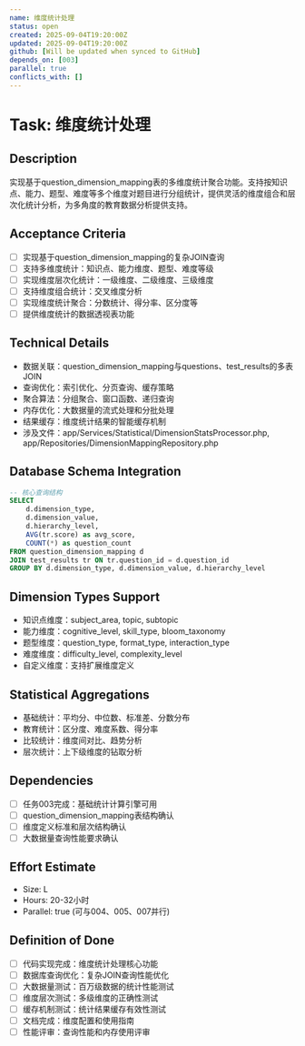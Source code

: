 ```yaml
---
name: 维度统计处理
status: open
created: 2025-09-04T19:20:00Z
updated: 2025-09-04T19:20:00Z
github: [Will be updated when synced to GitHub]
depends_on: [003]
parallel: true
conflicts_with: []
---
```


# Task: 维度统计处理

## Description
实现基于question_dimension_mapping表的多维度统计聚合功能。支持按知识点、能力、题型、难度等多个维度对题目进行分组统计，提供灵活的维度组合和层次化统计分析，为多角度的教育数据分析提供支持。

## Acceptance Criteria
- [ ] 实现基于question_dimension_mapping的复杂JOIN查询
- [ ] 支持多维度统计：知识点、能力维度、题型、难度等级
- [ ] 实现维度层次化统计：一级维度、二级维度、三级维度
- [ ] 支持维度组合统计：交叉维度分析
- [ ] 实现维度统计聚合：分数统计、得分率、区分度等
- [ ] 提供维度统计的数据透视表功能

## Technical Details
- 数据关联：question_dimension_mapping与questions、test_results的多表JOIN
- 查询优化：索引优化、分页查询、缓存策略
- 聚合算法：分组聚合、窗口函数、递归查询
- 内存优化：大数据量的流式处理和分批处理
- 结果缓存：维度统计结果的智能缓存机制
- 涉及文件：app/Services/Statistical/DimensionStatsProcessor.php, app/Repositories/DimensionMappingRepository.php

## Database Schema Integration
```sql
-- 核心查询结构
SELECT 
    d.dimension_type,
    d.dimension_value,
    d.hierarchy_level,
    AVG(tr.score) as avg_score,
    COUNT(*) as question_count
FROM question_dimension_mapping d
JOIN test_results tr ON tr.question_id = d.question_id
GROUP BY d.dimension_type, d.dimension_value, d.hierarchy_level
```

## Dimension Types Support
- 知识点维度：subject_area, topic, subtopic
- 能力维度：cognitive_level, skill_type, bloom_taxonomy
- 题型维度：question_type, format_type, interaction_type
- 难度维度：difficulty_level, complexity_level
- 自定义维度：支持扩展维度定义

## Statistical Aggregations
- 基础统计：平均分、中位数、标准差、分数分布
- 教育统计：区分度、难度系数、得分率
- 比较统计：维度间对比、趋势分析
- 层次统计：上下级维度的钻取分析

## Dependencies
- [ ] 任务003完成：基础统计计算引擎可用
- [ ] question_dimension_mapping表结构确认
- [ ] 维度定义标准和层次结构确认
- [ ] 大数据量查询性能要求确认

## Effort Estimate
- Size: L
- Hours: 20-32小时
- Parallel: true (可与004、005、007并行)

## Definition of Done
- [ ] 代码实现完成：维度统计处理核心功能
- [ ] 数据库查询优化：复杂JOIN查询性能优化
- [ ] 大数据量测试：百万级数据的统计性能测试
- [ ] 维度层次测试：多级维度的正确性测试
- [ ] 缓存机制测试：统计结果缓存有效性测试
- [ ] 文档完成：维度配置和使用指南
- [ ] 性能评审：查询性能和内存使用评审